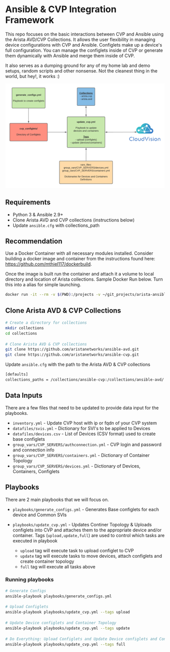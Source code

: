 # Ansible & CVP Integration Framework

This repo focuses on the basic interactions between CVP and Ansible using the Arista AVD/CVP Collections.  It allows the user flexibility in managing device configurations with CVP and Ansible.  Configlets make up a device's full configuration.  You can manage the configlets inside of CVP or generate them dynamically with Ansible and merge them inside of CVP.

It also serves as a dumping ground for any of my home lab and demo setups, random scripts and other nonsense.  Not the cleanest thing in the 
world, but hey!, it works :)

![CVP Ansible Image](images/CVP-Ansible%20Integration.png)
## Requirements

- Python 3 & Ansible 2.9+
- Clone Arista AVD and CVP collections (instructions below)
- Update `ansible.cfg` with collections_path

## Recommendation

Use a Docker Container with all necessary modules installed.  Consider building a docker image and container from the instructions found here: <https://github.com/mthiel117/dockerbuild>.

Once the image is built run the container and attach it a volume to local directory and location of Arista collections.  Sample Docker Run below.  Turn this into a alias for simple launching.

```bash
docker run -it --rm -v $(PWD):/projects -v ~/git_projects/arista-ansible:/collections mycentosbox/base
```



## Clone Arista AVD & CVP Collections

```bash
# Create a directory for collections
mkdir collections
cd collections

# Clone Arista AVD & CVP collections
git clone https://github.com/aristanetworks/ansible-avd.git
git clone https://github.com/aristanetworks/ansible-cvp.git

```

Update `ansible.cfg` with the path to the Arista AVD & CVP collections

```bash
[defaults]
collections_paths = /collections/ansible-cvp:/collections/ansible-avd/
```

## Data Inputs

There are a few files that need to be updated to provide data input for the playbooks.

- `inventory.yml` - Update CVP host with ip or fqdn of your CVP system
- `datafiles/svis.yml`  - Dictionary for SVI's to be applied to Devices
- `datafiles/devices.csv` - List of Devices (CSV format) used to create base configlets
- `group_vars/CVP_SERVERS/authconnection.yml` - CVP login and password and connection info
- `group_vars/CVP_SERVERS/containers.yml` - Dictionary of Container Topology
- `group_vars/CVP_SERVERS/devices.yml` - Dictionary of Devices, Containers, Configlets

## Playbooks

There are 2 main playbooks that we will focus on.

- `playbooks/generate_configs.yml` - Generates Base configlets for each device and Common SVIs
- `playbooks/update_cvp.yml` - Updates Continer Topology & Uploads configlets into CVP and attaches them to the appropriate device and/or container.  Tags (`upload,update,full`) are used to control which tasks are executed in playbook

  - `upload` tag will execute task to upload configlet to CVP
  - `update` tag will execute tasks to move devices, attach configlets and create container topology
  - `full` tag will execute all tasks above

### Running playbooks

```bash
# Generate Configs
ansible-playbook playbooks/generate_configs.yml

# Upload Configlets
ansible-playbook playbooks/update_cvp.yml --tags upload

# Update Device configlets and Container Topology
ansible-playbook playbooks/update_cvp.yml --tags update

# Do Everything: Upload Configlets and Update Device configlets and Container Topology
ansible-playbook playbooks/update_cvp.yml --tags full
```
